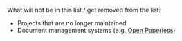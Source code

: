 What will not be in this list / get removed from the list:

* Projects that are no longer maintained
* Document management systems (e.g. [Open Paperless](https://github.com/zhoubear/open-paperless))
